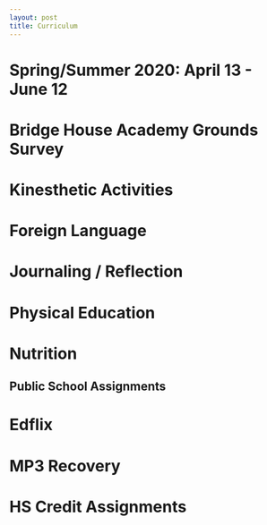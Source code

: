 ```yaml
---
layout: post
title: Curriculum
---
```


# Spring/Summer 2020: April 13 - June 12

# Bridge House Academy Grounds Survey

# Kinesthetic Activities

# Foreign Language

# Journaling / Reflection

# Physical Education

# Nutrition


## Public School Assignments

# Edflix

# MP3 Recovery

# HS Credit Assignments